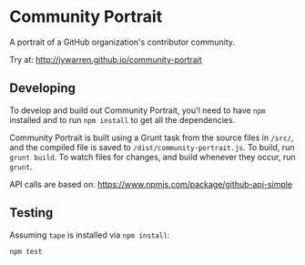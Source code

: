 Community Portrait
====

A portrait of a GitHub organization's contributor community.

Try at: http://jywarren.github.io/community-portrait


## Developing

To develop and build out Community Portrait, you'l need to have `npm` installed and to run `npm install` to get all the dependencies. 

Community Portrait is built using a Grunt task from the source files in `/src/`, and the compiled file is saved to `/dist/community-portrait.js`. To build, run `grunt build`. To watch files for changes, and build whenever they occur, run `grunt`. 

API calls are based on: https://www.npmjs.com/package/github-api-simple


## Testing

Assuming `tape` is installed via `npm install`:

`npm test`

